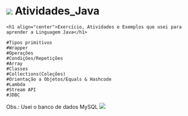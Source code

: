 # <img src="https://img.shields.io/badge/Java-ED8B00?style=for-the-badge&logo=java&logoColor=white" /> Atividades_Java 

    <h1 align="center">Exercício, Atividades e Exemplos que usei para aprender a Linguagem Java</h1>
    
    #Tipos primitivos
    #Wrapper
    #Operações
    #Condições/Repetições
    #Array
    #Classes
    #Collections(Coleções)
    #Orientação a Objetos/Equals & Hashcode
    #Lambda
    #Stream API
    #JDBC 
  
  Obs.: Usei o banco de dados MySQL <img src="https://img.shields.io/badge/MySQL-00000F?style=for-the-badge&logo=mysql&logoColor=white"/>
    
    
